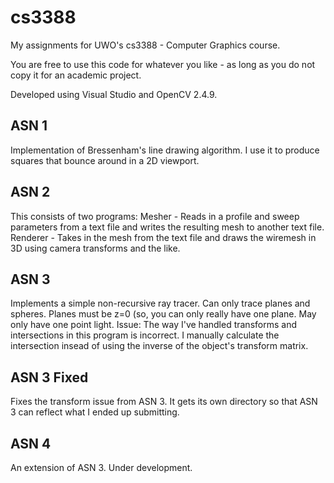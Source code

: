 cs3388
======

My assignments for UWO's cs3388 - Computer Graphics course.

You are free to use this code for whatever you like - as long as you do not copy it for an academic project.

Developed using Visual Studio and OpenCV 2.4.9.

ASN 1
-----
Implementation of Bressenham's line drawing algorithm.
I use it to produce squares that bounce around in a 2D viewport.

ASN 2
-----
This consists of two programs:
  Mesher - Reads in a profile and sweep parameters from a text file and writes the resulting mesh to another text file.
  Renderer - Takes in the mesh from the text file and draws the wiremesh in 3D using camera transforms and the like.
  
ASN 3
-----
Implements a simple non-recursive ray tracer.  Can only trace planes and spheres.  Planes must be z=0 (so, you can only really have one plane. May only have one point light.
Issue: The way I've handled transforms and intersections in this program is incorrect.  I manually calculate the intersection insead of using the inverse of the object's transform matrix.

ASN 3 Fixed
-----------
Fixes the transform issue from ASN 3.  It gets its own directory so that ASN 3 can reflect what I ended up submitting.

ASN 4
-----
An extension of ASN 3.
Under development.
